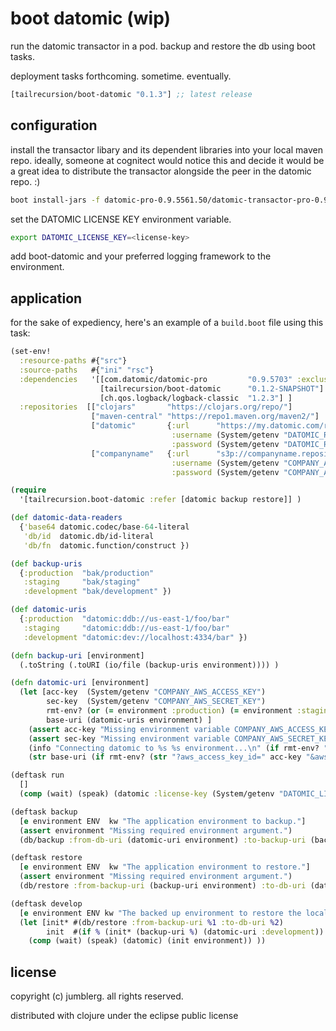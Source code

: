 # boot datomic (wip)
run the datomic transactor in a pod. backup and restore the db using boot tasks.

deployment tasks forthcoming. sometime. eventually.

[](dependency)
```clojure
[tailrecursion/boot-datomic "0.1.3"] ;; latest release
```
[](/dependency)

## configuration

install the transactor libary and its dependent libraries into your local maven repo.  ideally, someone at cognitect would notice this and decide it would be a great idea to distribute the transactor alongside the peer in the datomic repo. :)

```bash
boot install-jars -f datomic-pro-0.9.5561.50/datomic-transactor-pro-0.9.5703.jar -f datomic-pro-0.9.5703/lib
```

set the DATOMIC LICENSE KEY environment variable.
```bash
export DATOMIC_LICENSE_KEY=<license-key>
```

add boot-datomic and your preferred logging framework to the environment.

## application
for the sake of expediency, here's an example of a `build.boot` file using this task:
```clojure
(set-env!
  :resource-paths #{"src"}
  :source-paths   #{"ini" "rsc"}
  :dependencies   '[[com.datomic/datomic-pro         "0.9.5703" :exclusions [org.slf4j/slf4j-nop org.slf4j/slf4j-log4j12]]
                    [tailrecursion/boot-datomic      "0.1.2-SNAPSHOT"]
                    [ch.qos.logback/logback-classic  "1.2.3"] ]
  :repositories  [["clojars"       "https://clojars.org/repo/"]
                  ["maven-central" "https://repo1.maven.org/maven2/"]
                  ["datomic"       {:url      "https://my.datomic.com/repo"
                                    :username (System/getenv "DATOMIC_REPO_USERNAME")
                                    :password (System/getenv "DATOMIC_REPO_PASSWORD") }]
                  ["companyname"   {:url      "s3p://companyname.repository/snapshot" ;; transactor jar
                                    :username (System/getenv "COMPANY_AWS_ACCESS_KEY")
                                    :password (System/getenv "COMPANY_AWS_SECRET_KEY") }]])

(require
  '[tailrecursion.boot-datomic :refer [datomic backup restore]] )

(def datomic-data-readers
  {'base64 datomic.codec/base-64-literal
   'db/id  datomic.db/id-literal
   'db/fn  datomic.function/construct })

(def backup-uris
  {:production  "bak/production"
   :staging     "bak/staging"
   :development "bak/development" })

(def datomic-uris
  {:production  "datomic:ddb://us-east-1/foo/bar"
   :staging     "datomic:ddb://us-east-1/foo/bar"
   :development "datomic:dev://localhost:4334/bar" })

(defn backup-uri [environment]
  (.toString (.toURI (io/file (backup-uris environment)))) )

(defn datomic-uri [environment]
  (let [acc-key  (System/getenv "COMPANY_AWS_ACCESS_KEY")
        sec-key  (System/getenv "COMPANY_AWS_SECRET_KEY")
        rmt-env? (or (= environment :production) (= environment :staging))
        base-uri (datomic-uris environment) ]
    (assert acc-key "Missing environment variable COMPANY_AWS_ACCESS_KEY.")
    (assert sec-key "Missing environment variable COMPANY_AWS_SECRET_KEY.")
    (info "Connecting datomic to %s %s environment...\n" (if rmt-env? "remote" "local") (name environment))
    (str base-uri (if rmt-env? (str "?aws_access_key_id=" acc-key "&aws_secret_key=" sec-key))) ))

(deftask run
  []
  (comp (wait) (speak) (datomic :license-key (System/getenv "DATOMIC_LICENSE_KEY")) ))

(deftask backup
  [e environment ENV  kw "The application environment to backup."]
  (assert environment "Missing required environment argument.")
  (db/backup :from-db-uri (datomic-uri environment) :to-backup-uri (backup-uri environment)) )

(deftask restore
  [e environment ENV  kw "The application environment to restore."]
  (assert environment "Missing required environment argument.")
  (db/restore :from-backup-uri (backup-uri environment) :to-db-uri (datomic-uri environment)) )

(deftask develop
  [e environment ENV kw "The backed up environment to restore the local dev db from."]
  (let [init* #(db/restore :from-backup-uri %1 :to-db-uri %2)
        init  #(if % (init* (backup-uri %) (datomic-uri :development)) identity) ]
    (comp (wait) (speak) (datomic) (init environment)) ))
```

## license

copyright (c) jumblerg. all rights reserved.

distributed with clojure under the eclipse public license
